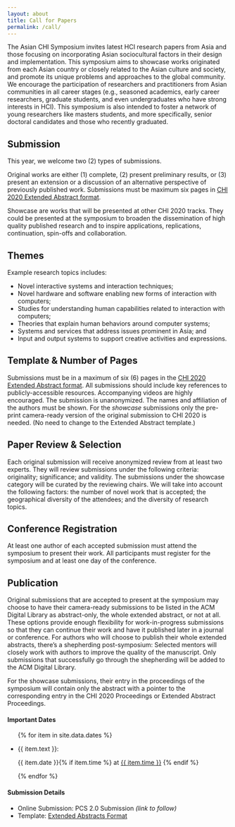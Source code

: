 ```yaml
---
layout: about
title: Call for Papers
permalink: /call/
---
```


<div class="abstract">
    <p class="abstract-overview">
        The Asian CHI Symposium invites latest HCI research papers from Asia and those focusing on incorporating Asian sociocultural factors in their design and implementation. This symposium aims to showcase works originated from each Asian country or closely related to the Asian culture and society, and promote its unique problems and approaches to the global community. We encourage the participation of researchers and practitioners from Asian communities in all career stages (e.g., seasoned academics, early career researchers, graduate students, and even undergraduates who have strong interests in HCI). This symposium is also intended to foster a network of young researchers like masters students, and more specifically, senior doctoral candidates and those who recently graduated.
    </p>
    <h2>Submission</h2>
    <div class="abstract-overview">
        <p>
            This year, we welcome two (2) types of submissions.
        </p>
        <p>
            <span class="about-highlight">Original works</span> are either (1) complete, (2) present preliminary results, or (3) present an extension or a discussion of an alternative perspective of previously published work. Submissions must be maximum six pages in <a href="https://chi2020.acm.org/authors/chi-proceedings-format/" target="_blank">CHI 2020 Extended Abstract format</a>.
        </p>
        <p>
            <span class="about-highlight">Showcase</span> are works that will be presented at other CHI 2020 tracks. They could be presented at the symposium to broaden the dissemination of high quality published research and to inspire applications, replications, continuation, spin-offs and collaboration.
        </p>
    </div>
    <h2>Themes</h2>
    <div class="abstract-overview">
        <p>
            Example research topics includes:
        </p>
        <ul>
            <li>Novel interactive systems and interaction techniques;</li>
            <li>Novel hardware and software enabling new forms of interaction with computers;</li>
            <li>Studies for understanding human capabilities related to interaction with computers;</li>
            <li>Theories that explain human behaviors around computer systems;</li>
            <li>Systems and services that address issues prominent in Asia; and</li>
            <li>Input and output systems to support creative activities and expressions.</li>
        </ul>
    </div>
    <h2>Template & Number of Pages</h2>
    <p class="abstract-overview">
        Submissions must be in a maximum of six (6) pages in the <a href="https://chi2020.acm.org/authors/chi-proceedings-format/" target="_blank">CHI 2020 Extended Abstract format</a>. All submissions should include key references to publicly-accessible resources. Accompanying videos are highly encouraged. The submission is unanonymized. The names and affiliation of the authors must be shown. For the <em>showcase</em> submissions only the pre-print camera-ready version of the original submission to CHI 2020 is needed. (No need to change to the Extended Abstract template.)
    </p>
    <h2>Paper Review & Selection</h2>
    <p class="abstract-overview">
        Each original submission will receive anonymized review from at least two experts. They will review submissions under the following criteria: originality; significance; and validity. The submissions under the showcase category will be curated by the reviewing chairs. We will take into account the following factors: the number of novel work that is accepted; the geographical diversity of the attendees; and the diversity of research topics.
    </p>
    <h2>Conference Registration</h2>
    <p class="abstract-overview">
        At least one author of each accepted submission must attend the symposium to present their work. All participants must register for the symposium and at least one day of the conference.
    </p>
    <h2>Publication</h2>
    <div class="abstract-overview">
    <p>
        Original submissions that are accepted to present at the symposium may choose to have their camera-ready submissions to be listed in the ACM Digital Library as abstract-only, the whole extended abstract, or not at all. These options provide enough flexibility for work-in-progress submissions so that they can continue their work and have it published later in a journal or conference. For authors who will choose to publish their whole extended abstracts, there’s a shepherding post-symposium: Selected mentors will closely work with authors to improve the quality of the manuscript. Only submissions that successfully go through the shepherding will be added to the ACM Digital Library.
    </p>
    <p>
        For the showcase submissions, their entry in the proceedings of the symposium will contain only the abstract with a pointer to the corresponding entry in the CHI 2020 Proceedings or Extended Abstract Proceedings.
    </p>
    </div>
</div>

<div class="news-sidebar">
    <h4>Important Dates</h4>
    <ul class="sidebar-items">
        {% for item in site.data.dates %}
            <li>
                <p class="news-text">{{ item.text }}:</p>
                <p class="news-date">{{ item.date }}{% if item.time %} at <a href="{{ item.timezone }}" target="_blank">{{ item.time }}</a> {% endif %}</p>
            </li>
        {% endfor %}
    </ul>
    <h4>Submission Details</h4>
    <ul class="sidebar-items">
        <li>Online Submission: PCS 2.0 Submission <em>(link to follow)</em></li>
        <li>Template: <a href="https://chi2020.acm.org/authors/chi-proceedings-format/" target="_blank">Extended Abstracts Format</a></li>
    </ul>
</div>